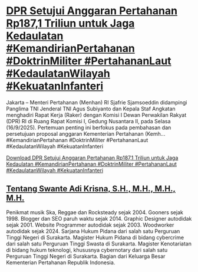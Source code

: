 # [DPR Setujui Anggaran Pertahanan Rp187,1 Triliun untuk Jaga Kedaulatan #KemandirianPertahanan #DoktrinMiliter #PertahananLaut #KedaulatanWilayah #KekuatanInfanteri](https://swanteadikrisna.com/kemhan/website/268/dpr-setujui-anggaran-pertahanan-rp1871-triliun-untuk-jaga-kedaulatan/)

Jakarta – Menteri Pertahanan (Menhan) RI Sjafrie Sjamsoeddin didampingi Panglima TNI Jenderal TNI Agus Subiyanto dan Kepala Staf Angkatan menghadiri Rapat Kerja (Raker) dengan Komisi I Dewan Perwakilan Rakyat (DPR) RI di Ruang Rapat Komisi I, Gedung Nusantara II, pada Selasa (16/9/2025). Pertemuan penting ini berfokus pada pembahasan dan persetujuan proposal anggaran Kementerian Pertahanan (Kemh... #KemandirianPertahanan #DoktrinMiliter #PertahananLaut #KedaulatanWilayah #KekuatanInfanteri 

[Download DPR Setujui Anggaran Pertahanan Rp187,1 Triliun untuk Jaga Kedaulatan #KemandirianPertahanan #DoktrinMiliter #PertahananLaut #KedaulatanWilayah #KekuatanInfanteri](https://swanteadikrisna.com/kemhan/website/268/dpr-setujui-anggaran-pertahanan-rp1871-triliun-untuk-jaga-kedaulatan/)


## [Tentang Swante Adi Krisna, S.H., M.H., M.H., M.H.](https://swanteadikrisna.com/)

Penikmat musik Ska, Reggae dan Rocksteady sejak 2004. Gooners sejak 1998. Blogger dan SEO paruh waktu sejak 2014. Graphic Designer autodidak sejak 2001. Website Programmer autodidak sejak 2003. Woodworker autodidak sejak 2024. Sarjana Hukum Pidana dari salah satu Perguruan Tinggi Negeri di Surakarta. Magister Hukum Pidana di bidang cybercrime dari salah satu Perguruan Tinggi Swasta di Surakarta. Magister Kenotariatan di bidang hukum teknologi, khususnya cybernotary dari salah satu Perguruan Tinggi Negeri di Surakarta. Bagian dari Keluarga Besar Kementerian Pertahanan Republik Indonesia.